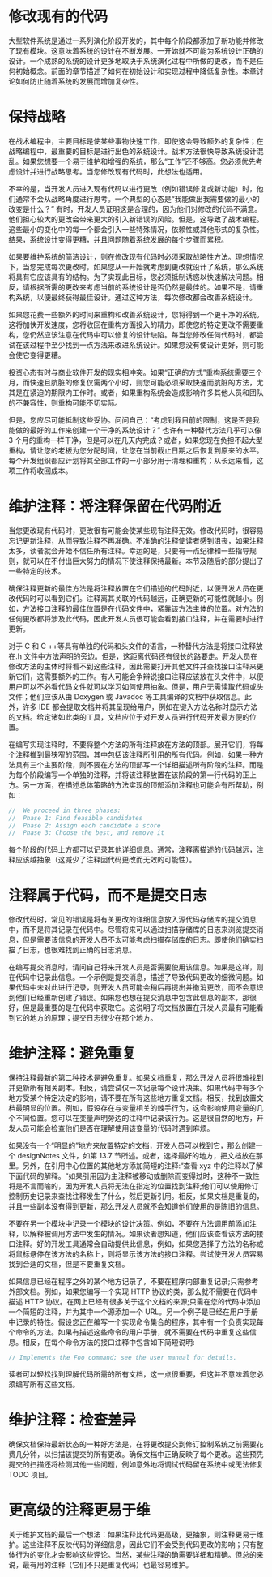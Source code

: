 # 修改现有的代码

大型软件系统是通过一系列演化阶段开发的，其中每个阶段都添加了新功能并修改了现有模块。这意味着系统的设计在不断发展。一开始就不可能为系统设计正确的设计。一个成熟的系统的设计更多地取决于系统演化过程中所做的更改，而不是任何初始概念。前面的章节描述了如何在初始设计和实现过程中降低复杂性。本章讨论如何防止随着系统的发展而增加复杂性。

# 保持战略

在战术编程中，主要目标是使某些事物快速工作，即使这会导致额外的复杂性；在战略编程中，最重要的目标是进行出色的系统设计。战术方法很快导致系统设计混乱。如果您想要一个易于维护和增强的系统，那么“工作”还不够高。您必须优先考虑设计并进行战略思考。当您修改现有代码时，此想法也适用。

不幸的是，当开发人员进入现有代码以进行更改（例如错误修复或新功能）时，他们通常不会从战略角度进行思考。一个典型的心态是“我能做出我需要做的最小的改变是什么？” 有时，开发人员证明这是合理的，因为他们对修改的代码不满意。他们担心较大的更改会带来更大的引入新错误的风险。但是，这导致了战术编程。这些最小的变化中的每一个都会引入一些特殊情况，依赖性或其他形式的复杂性。结果，系统设计变得更糟，并且问题随着系统发展的每个步骤而累积。

如果要维护系统的简洁设计，则在修改现有代码时必须采取战略性方法。理想情况下，当您完成每次更改时，如果您从一开始就考虑到更改就设计了系统，那么系统将具有它应该具有的结构。为了实现此目标，您必须抵制诱惑以快速解决问题。相反，请根据所需的更改来考虑当前的系统设计是否仍然是最佳的。如果不是，请重构系统，以便最终获得最佳设计。通过这种方法，每次修改都会改善系统设计。

如果您花费一些额外的时间来重构和改善系统设计，您将得到一个更干净的系统。这将加快开发速度，您将收回在重构方面投入的精力。即使您的特定更改不需要重构，您仍然应该注意在代码中可以修复的设计缺陷。每当您修改任何代码时，都尝试在该过程中至少找到一点方法来改进系统设计。如果您没有使设计更好，则可能会使它变得更糟。

投资心态有时与商业软件开发的现实相冲突。如果“正确的方式”重构系统需要三个月，而快速且肮脏的修复仅需两个小时，则您可能必须采取快速而肮脏的方法，尤其是在紧迫的期限内工作时。或者，如果重构系统会造成影响许多其他人员和团队的不兼容性，则重构可能不切实际。

但是，您应尽可能抵制这些妥协。问问自己：“考虑到我目前的限制，这是否是我能做的最好的工作来创建一个干净的系统设计？” 也许有一种替代方法几乎可以像 3 个月的重构一样干净，但是可以在几天内完成？或者，如果您现在负担不起大型重构，请让您的老板为您分配时间，让您在当前截止日期之后恢复到原来的水平。每个开发组织都应计划将其全部工作的一小部分用于清理和重构；从长远来看，这项工作将收回成本。

# 维护注释：将注释保留在代码附近

当您更改现有代码时，更改很有可能会使某些现有注释无效。修改代码时，很容易忘记更新注释，从而导致注释不再准确。不准确的注释使读者感到沮丧，如果注释太多，读者就会开始不信任所有注释。幸运的是，只要有一点纪律和一些指导规则，就可以在不付出巨大努力的情况下使注释保持最新。本节及随后的部分提出了一些特定的技术。

确保注释更新的最佳方法是将注释放置在它们描述的代码附近，以便开发人员在更改代码时可以看到它们。注释离其关联的代码越远，正确更新的可能性就越小。例如，方法接口注释的最佳位置是在代码文件中，紧靠该方法主体的位置。对方法的任何更改都将涉及此代码，因此开发人员很可能会看到接口注释，并在需要时进行更新。

对于 C 和 C ++等具有单独的代码和头文件的语言，一种替代方法是将接口注释放在.h 文件中方法声明的旁边。但是，这距离代码还有很长的路要走。开发人员在修改方法的主体时将看不到这些注释，因此需要打开其他文件并查找接口注释来更新它们，这需要额外的工作。有人可能会争辩说接口注释应该放在头文件中，以便用户可以不必看代码文件就可以学习如何使用抽象。但是，用户无需读取代码或头文件；他们应该从由 Doxygen 或 Javadoc 等工具编译的文档中获取信息。此外，许多 IDE 都会提取文档并将其呈现给用户，例如在键入方法名称时显示方法的文档。给定诸如此类的工具，文档应位于对开发人员进行代码开发最方便的位置。

在编写实现注释时，不要将整个方法的所有注释放在方法的顶部。展开它们，将每个注释推到最狭窄的范围，其中包括该注释所引用的所有代码。例如，如果一种方法具有三个主要阶段，则不要在方法的顶部写一个详细描述所有阶段的注释。而是为每个阶段编写一个单独的注释，并将该注释放置在该阶段的第一行代码的正上方。另一方面，在描述总体策略的方法实现的顶部添加注释也可能会有所帮助，例如：

```java
//  We proceed in three phases:
//  Phase 1: Find feasible candidates
//  Phase 2: Assign each candidate a score
//  Phase 3: Choose the best, and remove it
```

每个阶段的代码上方都可以记录其他详细信息。通常，注释离描述的代码越远，注释应该越抽象（这减少了注释因代码更改而无效的可能性）。

# 注释属于代码，而不是提交日志

修改代码时，常见的错误是将有关更改的详细信息放入源代码存储库的提交消息中，而不是将其记录在代码中。尽管将来可以通过扫描存储库的日志来浏览提交消息，但是需要该信息的开发人员不太可能考虑扫描存储库的日志。即使他们确实扫描了日志，也很难找到正确的日志消息。

在编写提交消息时，请问自己将来开发人员是否需要使用该信息。如果是这样，则在代码中记录此信息。一个示例是提交消息，描述了导致代码更改的细微问题。如果代码中未对此进行记录，则开发人员可能会稍后再提出并撤消更改，而不会意识到他们已经重新创建了错误。如果您也想在提交消息中包含此信息的副本，那很好，但是最重要的是在代码中获取它。这说明了将文档放置在开发人员最有可能看到它的地方的原理；提交日志很少在那个地方。

# 维护注释：避免重复

保持注释最新的第二种技术是避免重复。如果文档重复，那么开发人员将很难找到并更新所有相关副本。相反，请尝试仅一次记录每个设计决策。如果代码中有多个地方受某个特定决定的影响，请不要在所有这些地方重复文档。相反，找到放置文档最明显的位置。例如，假设存在与变量相关的棘手行为，这会影响使用变量的几个不同位置。您可以在变量声明旁边的注释中记录该行为。这是很自然的地方，开发人员可能会检查他们是否在理解使用该变量的代码时遇到麻烦。

如果没有一个“明显的”地方来放置特定的文档，开发人员可以找到它，那么创建一个 designNotes 文件，如第 13.7 节所述。或者，选择最好的地方，把文档放在那里。另外，在引用中心位置的其他地方添加简短的注释:“查看 xyz 中的注释以了解下面代码的解释。“如果引用因为主注释被移动或删除而变得过时，这种不一致性将是不言而喻的，因为开发人员将无法在指定的位置找到注释;他们可以使用修订控制历史记录来查找注释发生了什么，然后更新引用。相反，如果文档是重复的，并且一些副本没有得到更新，那么开发人员就不会知道他们使用的是陈旧的信息。

不要在另一个模块中记录一个模块的设计决策。例如，不要在方法调用前添加注释，以解释被调用方法中发生的情况。如果读者想知道，他们应该查看该方法的接口注释。好的开发工具通常会自动提供此信息，例如，如果您选择了方法的名称或将鼠标悬停在该方法的名称上，则将显示该方法的接口注释。尝试使开发人员容易找到合适的文档，但是不要重复文档。

如果信息已经在程序之外的某个地方记录了，不要在程序内部重复记录;只需参考外部文档。例如，如果您编写一个实现 HTTP 协议的类，那么就不需要在代码中描述 HTTP 协议。在网上已经有很多关于这个文档的来源;只需在您的代码中添加一个简短的注释，并为其中一个源添加一个 URL。另一个例子是已经在用户手册中记录的特性。假设您正在编写一个实现命令集合的程序，其中有一个负责实现每个命令的方法。如果有描述这些命令的用户手册，就不需要在代码中重复这些信息。相反，在每个命令方法的接口注释中包含如下简短说明:

```java
// Implements the Foo command; see the user manual for details.
```

读者可以轻松找到理解代码所需的所有文档，这一点很重要，但这并不意味着您必须编写所有这些文档。

# 维护注释：检查差异

确保文档保持最新状态的一种好方法是，在将更改提交到修订控制系统之前需要花费几分钟，以扫描该提交的所有更改。确保文档中正确反映了每个更改。这些预先提交的扫描还将检测其他一些问题，例如意外地将调试代码留在系统中或无法修复 TODO 项目。

# 更高级的注释更易于维

关于维护文档的最后一个想法：如果注释比代码更高级，更抽象，则注释更易于维护。这些注释不反映代码的详细信息，因此它们不会受到代码更改的影响；只有整体行为的变化才会影响这些评论。当然，某些注释的确需要详细和精确。但总的来说，最有用的注释（它们不只是重复代码）也最容易维护。
